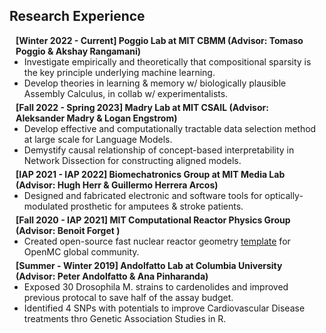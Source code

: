 <h2 id="research_exp">Research Experience</h2>

<h4 style="margin:0 10px 0;">[Winter 2022 - Current] Poggio Lab at MIT CBMM (Advisor: Tomaso Poggio & Akshay Rangamani)</h4>

<ul style="margin:0 0 5px;">
  <li>Investigate empirically and theoretically that compositional sparsity is the key principle underlying machine learning.</li>
  <li>Develop theories in learning & memory w/ biologically plausible Assembly Calculus, in collab w/ experimentalists.</li>
</ul>

<h4 style="margin:0 10px 0;">[Fall 2022 - Spring 2023] Madry Lab at MIT CSAIL (Advisor: Aleksander Madry & Logan Engstrom) </h4>

<ul style="margin:0 0 5px;">
  <li>Develop effective and computationally tractable data selection method at large scale for Language Models.</li>
  <li>Demystify causal relationship of concept-based interpretability in Network Dissection for constructing aligned models.</li>
  
</ul>

<h4 style="margin:0 10px 0;">[IAP 2021 - IAP 2022] Biomechatronics Group at MIT Media Lab (Advisor: Hugh Herr & Guillermo Herrera Arcos)</h4>

<ul style="margin:0 0 5px;">
  <li>Designed and fabricated electronic and software tools for optically-modulated prosthetic for amputees & stroke patients.</li>
</ul>

<h4 style="margin:0 10px 0;">[Fall 2020 - IAP 2021] MIT Computational Reactor Physics Group (Advisor: Benoit Forget )</h4>

<ul style="margin:0 0 5px;">
  <li>Created open-source fast nuclear reactor geometry <a href="https://github.com/mit-crpg/openmc-reactor-examples">template</a> for OpenMC global community. </li>
</ul>

<h4 style="margin:0 10px 0;">[Summer - Winter 2019] Andolfatto Lab at Columbia University (Advisor: Peter Andolfatto & Ana Pinharanda) </h4>

<ul style="margin:0 0 5px;">
  <li>Exposed 30 Drosophila M. strains to cardenolides and improved previous protocal to save half of the assay budget.</li>
  <li>Identified 4 SNPs with potentials to improve Cardiovascular Disease treatments thro Genetic Association Studies in R.</li>
</ul>

<br/>
